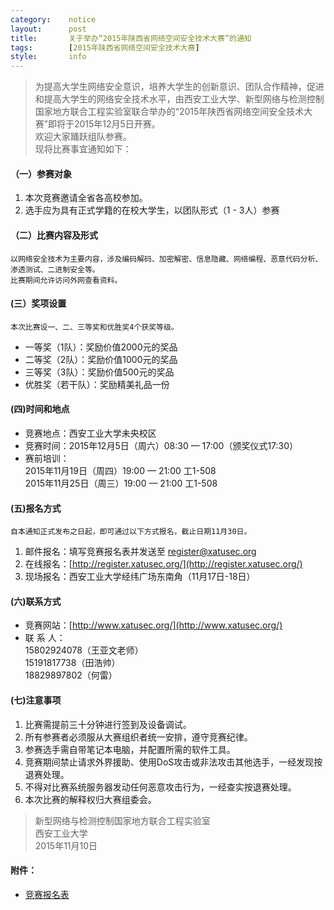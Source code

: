 ```yaml
---
category:    notice
layout:      post
title:       关于举办“2015年陕西省网络空间安全技术大赛”的通知
tags:        [2015年陕西省网络空间安全技术大赛]
style:       info
---
```


> 为提高大学生网络安全意识，培养大学生的创新意识、团队合作精神，促进和提高大学生的网络安全技术水平，由西安工业大学、新型网络与检测控制国家地方联合工程实验室联合举办的“2015年陕西省网络空间安全技术大赛”即将于2015年12月5日开赛。   
> 欢迎大家踊跃组队参赛。   
> 现将比赛事宜通知如下：   

#### （一）参赛对象   
1. 本次竞赛邀请全省各高校参加。   
2. 选手应为具有正式学籍的在校大学生，以团队形式（1 - 3人）参赛   

#### （二）比赛内容及形式   
    以网络安全技术为主要内容，涉及编码解码、加密解密、信息隐藏、网络编程、恶意代码分析、渗透测试、二进制安全等。   
    比赛期间允许访问外网查看资料。   

#### (三）奖项设置
    本次比赛设一、二、三等奖和优胜奖4个获奖等级。   

- 一等奖（1队）：奖励价值2000元的奖品   
- 二等奖（2队）：奖励价值1000元的奖品   
- 三等奖（3队）：奖励价值500元的奖品   
- 优胜奖（若干队）：奖励精美礼品一份   

#### (四)时间和地点   
- 竞赛地点：西安工业大学未央校区   
- 竞赛时间：2015年12月5日（周六）08:30 — 17:00（颁奖仪式17:30）   
- 赛前培训：   
    2015年11月19日（周四）19:00 — 21:00 工1-508   
    2015年11月25日（周三）19:00 — 21:00 工1-508   

#### (五)报名方式   
    自本通知正式发布之日起，即可通过以下方式报名，截止日期11月30日。   

1. 邮件报名：填写竞赛报名表并发送至 register@xatusec.org
2. 在线报名：[http://register.xatusec.org/](http://register.xatusec.org/)
3. 现场报名：西安工业大学经纬广场东南角（11月17日-18日）

#### (六)联系方式
- 竞赛网站：[http://www.xatusec.org/](http://www.xatusec.org/)
- 联 系 人：   
    15802924078（王亚文老师）   
    15191817738（田浩帅）   
    18829897802（何雷）    

#### (七)注意事项   
1. 比赛需提前三十分钟进行签到及设备调试。   
2. 所有参赛者必须服从大赛组织者统一安排，遵守竞赛纪律。   
3. 参赛选手需自带笔记本电脑，并配置所需的软件工具。   
4. 竞赛期间禁止请求外界援助、使用DoS攻击或非法攻击其他选手，一经发现按退赛处理。   
5. 不得对比赛系统服务器发动任何恶意攻击行为，一经查实按退赛处理。   
6. 本次比赛的解释权归大赛组委会。   

> 新型网络与检测控制国家地方联合工程实验室   
> 西安工业大学   
> 2015年11月10日   

#### 附件：
- [竞赛报名表](http://www.xatusec.org/static/upload/%E7%AB%9E%E8%B5%9B%E6%8A%A5%E5%90%8D%E8%A1%A8.doc)
